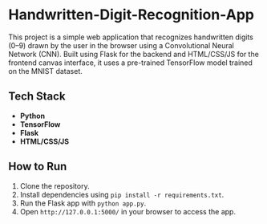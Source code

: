 # Handwritten-Digit-Recognition-App
This project is a simple web application that recognizes handwritten digits (0–9) drawn by the user in the browser using a Convolutional Neural Network (CNN). Built using Flask for the backend and HTML/CSS/JS for the frontend canvas interface, it uses a pre-trained TensorFlow model trained on the MNIST dataset.

## Tech Stack
- **Python**
- **TensorFlow**
- **Flask**
- **HTML/CSS/JS**

## How to Run
1. Clone the repository.
2. Install dependencies using `pip install -r requirements.txt`.
3. Run the Flask app with `python app.py`.
4. Open `http://127.0.0.1:5000/` in your browser to access the app.
